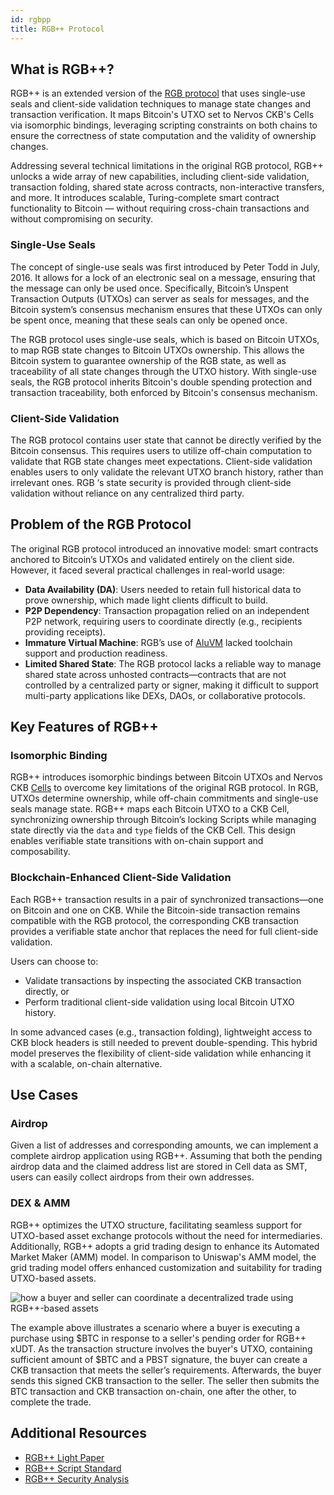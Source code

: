 ```yaml
---
id: rgbpp
title: RGB++ Protocol
---
```


## What is RGB++?

RGB++ is an extended version of the [RGB protocol](https://rgb.tech/) that uses single-use seals and client-side validation techniques to manage state changes and transaction verification. It maps Bitcoin's UTXO set to Nervos CKB's Cells via isomorphic bindings, leveraging scripting constraints on both chains to ensure the correctness of state computation and the validity of ownership changes.

Addressing several technical limitations in the original RGB protocol, RGB++ unlocks a wide array of new capabilities, including client-side validation, transaction folding, shared state across contracts, non-interactive transfers, and more. It introduces scalable, Turing-complete smart contract functionality to Bitcoin — without requiring cross-chain transactions and without compromising on security.

### Single-Use Seals

The concept of single-use seals was first introduced by Peter Todd in July, 2016. It allows for a lock of an electronic seal on a message, ensuring that the message can only be used once. Specifically, Bitcoin’s Unspent Transaction Outputs (UTXOs) can server as seals for messages, and the Bitcoin system’s consensus mechanism ensures that these UTXOs can only be spent once, meaning that these seals can only be opened once.

The RGB protocol uses single-use seals, which is based on Bitcoin UTXOs, to map RGB state changes to Bitcoin UTXOs ownership. This allows the Bitcoin system to guarantee ownership of the RGB state, as well as traceability of all state changes through the UTXO history. With single-use seals, the RGB protocol inherits Bitcoin's double spending protection and transaction traceability, both enforced by Bitcoin's consensus mechanism.

### Client-Side Validation

The RGB protocol contains user state that cannot be directly verified by the Bitcoin consensus. This requires users to utilize off-chain computation to validate that RGB state changes meet expectations. Client-side validation enables users to only validate the relevant UTXO branch history, rather than irrelevant ones. RGB ‘s state security is provided through client-side validation without reliance on any centralized third party.

## Problem of the RGB Protocol

The original RGB protocol introduced an innovative model: smart contracts anchored to Bitcoin’s UTXOs and validated entirely on the client side. However, it faced several practical challenges in real-world usage:

- **Data Availability (DA)**: Users needed to retain full historical data to prove ownership, which made light clients difficult to build.
- **P2P Dependency**: Transaction propagation relied on an independent P2P network, requiring users to coordinate directly (e.g., recipients providing receipts).
- **Immature Virtual Machine**: RGB’s use of [AluVM](https://docs.aluvm.org/) lacked toolchain support and production readiness.
- **Limited Shared State**: The RGB protocol lacks a reliable way to manage shared state across unhosted contracts—contracts that are not controlled by a centralized party or signer, making it difficult to support multi-party applications like DEXs, DAOs, or collaborative protocols.

## Key Features of RGB++

### Isomorphic Binding

RGB++ introduces isomorphic bindings between Bitcoin UTXOs and Nervos CKB [Cells](/docs/tech-explanation/cell) to overcome key limitations of the original RGB protocol. In RGB, UTXOs determine ownership, while off-chain commitments and single-use seals manage state. RGB++ maps each Bitcoin UTXO to a CKB Cell, synchronizing ownership through Bitcoin’s locking Scripts while managing state directly via the `data` and `type` fields of the CKB Cell. This design enables verifiable state transitions with on-chain support and composability.

### Blockchain-Enhanced Client-Side Validation

Each RGB++ transaction results in a pair of synchronized transactions—one on Bitcoin and one on CKB. While the Bitcoin-side transaction remains compatible with the RGB protocol, the corresponding CKB transaction provides a verifiable state anchor that replaces the need for full client-side validation.

Users can choose to:

- Validate transactions by inspecting the associated CKB transaction directly, or
- Perform traditional client-side validation using local Bitcoin UTXO history.

In some advanced cases (e.g., transaction folding), lightweight access to CKB block headers is still needed to prevent double-spending. This hybrid model preserves the flexibility of client-side validation while enhancing it with a scalable, on-chain alternative.

## Use Cases

### Airdrop

Given a list of addresses and corresponding amounts, we can implement a complete airdrop application using RGB++. Assuming that both the pending airdrop data and the claimed address list are stored in Cell data as SMT, users can easily collect airdrops from their own addresses.

### DEX & AMM

RGB++ optimizes the UTXO structure, facilitating seamless support for UTXO-based asset exchange protocols without the need for intermediaries. Additionally, RGB++ adopts a grid trading design to enhance its Automated Market Maker (AMM) model. In comparison to Uniswap's AMM model, the grid trading model offers enhanced customization and suitability for trading UTXO-based assets.

![how a buyer and seller can coordinate a decentralized trade using RGB++-based assets](/img/tech_explanation/rgbpp-dex.png)

The example above illustrates a scenario where a buyer is executing a purchase using $BTC in response to a seller's pending order for RGB++ xUDT. As the transaction structure involves the buyer's UTXO, containing sufficient amount of $BTC and a PBST signature, the buyer can create a CKB transaction that meets the seller’s requirements. Afterwards, the buyer sends this signed CKB transaction to the seller. The seller then submits the BTC transaction and CKB transaction on-chain, one after the other, to complete the trade.

## Additional Resources

- [RGB++ Light Paper](https://github.com/utxostack/RGBPlusPlus-design/blob/main/docs/light-paper-en.md)
- [RGB++ Script Standard](https://github.com/utxostack/RGBPlusPlus-design/blob/main/docs/lockscript-design-prd-en.md)
- [RGB++ Security Analysis](https://github.com/utxostack/RGBPlusPlus-design/blob/main/docs/security-analysis-en.md)
